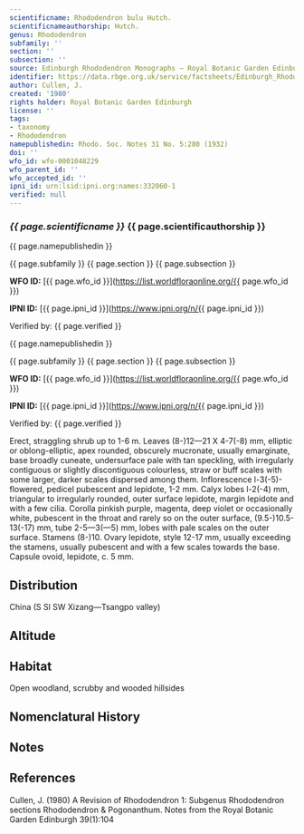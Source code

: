 ```yaml
---
scientificname: Rhododendron bulu Hutch.
scientificnameauthorship: Hutch.
genus: Rhododendron
subfamily: ''
section: ''
subsection: ''
source: Edinburgh Rhododendron Monographs – Royal Botanic Garden Edinburgh
identifier: https://data.rbge.org.uk/service/factsheets/Edinburgh_Rhododendron_Monographs.xhtml
author: Cullen, J.
created: '1980'
rights holder: Royal Botanic Garden Edinburgh
license: ''
tags:
- taxonomy
- Rhododendron
namepublishedin: Rhodo. Soc. Notes 31 No. 5:280 (1932)
doi: ''
wfo_id: wfo-0001048229
wfo_parent_id: ''
wfo_accepted_id: ''
ipni_id: urn:lsid:ipni.org:names:332060-1
verified: null
---
```

### _{{ page.scientificname }}_ {{ page.scientificauthorship }}
 {{ page.namepublishedin }}

{{ page.subfamily }} {{ page.section }} {{ page.subsection }}

**WFO ID:** [{{ page.wfo_id }}](https://list.worldfloraonline.org/{{ page.wfo_id }})

**IPNI ID:** [{{ page.ipni_id }}](https://www.ipni.org/n/{{ page.ipni_id }})

Verified by: {{ page.verified }}

 {{ page.namepublishedin }}

{{ page.subfamily }} {{ page.section }} {{ page.subsection }}

**WFO ID:** [{{ page.wfo_id }}](https://list.worldfloraonline.org/{{ page.wfo_id }})

**IPNI ID:** [{{ page.ipni_id }}](https://www.ipni.org/n/{{ page.ipni_id }})

Verified by: {{ page.verified }}



Erect, straggling shrub up to 1-6 m. Leaves (8-)12—21 X 4-7(-8) mm, elliptic or oblong-elliptic, apex rounded, obscurely mucronate, usually emarginate, base broadly cuneate, undersurface pale with tan speckling, with irregularly contiguous or slightly discontiguous colourless, straw or buff scales with some larger, darker scales dispersed among them. Inflorescence l-3(-5)-flowered, pedicel pubescent and lepidote, 1-2 mm. Calyx lobes l-2(-4) mm, triangular to irregularly rounded, outer surface lepidote, margin lepidote and with a few cilia. Corolla pinkish purple, magenta, deep violet or occasionally white, pubescent in the throat and rarely so on the outer surface, (9.5-)10.5-13(-17) mm, tube 2-5—3(—5) mm, lobes with pale scales on the outer surface. Stamens (8-)10. Ovary lepidote, style 12-17 mm, usually exceeding the stamens, usually pubescent and with a few scales towards the base. Capsule ovoid, lepidote, c. 5 mm.

## Distribution
China (S Sl SW Xizang—Tsangpo valley)

## Altitude


## Habitat
Open woodland, scrubby and wooded hillsides

## Nomenclatural History

                       
## Notes


## References

Cullen, J. (1980) A Revision of Rhododendron 1: Subgenus Rhododendron sections Rhododendron & Pogonanthum. Notes from the Royal Botanic Garden Edinburgh 39(1):104
